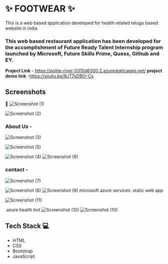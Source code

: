 # ✨ FOOTWEAR ✨

This is a web based application developed for health related telugu based website in india

### This web based restaurant application has been developed for the accomplishment of Future Ready Talent Internship program launched by Microsoft, Future Skills Prime, Quess, Github and EY.


**Project Link** - https://polite-river-0310d6300.2.azurestaticapps.net/
**project demo link** -https://youtu.be/8JT7oDBO-Cs

## Screenshots

 📸
![Screenshot (1)](https://user-images.githubusercontent.com/115527288/209653678-147706dc-9d7f-4453-be96-a2806b299a21.png)


![Screenshot (2)](https://user-images.githubusercontent.com/115527288/209653703-2d5d77e1-7914-485a-83f6-7b51307389ad.png)

   

### About Us -

![Screenshot (3)](https://user-images.githubusercontent.com/115527288/209653730-149ac255-cf08-4ff3-8ad2-61d229b3ceed.png)


![Screenshot (5)](https://user-images.githubusercontent.com/115527288/209653757-683051a4-7c35-49ad-987f-a9d995afdd80.png)


![Screenshot (4)](https://user-images.githubusercontent.com/115527288/209653745-4aac39fe-5f9b-41fb-951a-e949125f9e2e.png)
![Screenshot (6)](https://user-images.githubusercontent.com/115527288/209653787-52cc26d2-aa6d-4590-a720-01b4ce55c684.png)

### contact -

![Screenshot (7)](https://user-images.githubusercontent.com/115527288/209653801-92dc3c23-c68b-4476-bd3f-79ceaae790fa.png)



![Screenshot (8)](https://user-images.githubusercontent.com/115527288/209653814-cb331f05-bd9a-4aa9-999c-5ef2a71ec30d.png)
![Screenshot (9)](https://user-images.githubusercontent.com/115527288/209653827-6b3b0a94-65f3-44ea-8bc8-5c28b78fc489.png)
microsoft azure services
.static web app

![Screenshot (11)](https://user-images.githubusercontent.com/115527288/209653853-9e95ef89-c04c-408b-9d90-a48d57ff1c36.png)

.azure health bot
![Screenshot (12)](https://user-images.githubusercontent.com/115527288/209653861-c525551f-3475-47d3-ab2c-aef5ffde063c.png)
![Screenshot (10)](https://user-images.githubusercontent.com/115527288/209653877-0ab75ca9-54b9-48b2-a22b-7a45755cfb91.png)


## Tech Stack 💻


- HTML
- CSS
- Bootstrap
- JavaScript
